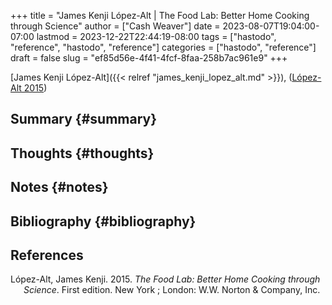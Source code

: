 +++
title = "James Kenji López-Alt | The Food Lab: Better Home Cooking through Science"
author = ["Cash Weaver"]
date = 2023-08-07T19:04:00-07:00
lastmod = 2023-12-22T22:44:19-08:00
tags = ["hastodo", "reference", "hastodo", "reference"]
categories = ["hastodo", "reference"]
draft = false
slug = "ef85d56e-4f41-4fcf-8faa-258b7ac961e9"
+++

[James Kenji López-Alt]({{< relref "james_kenji_lopez_alt.md" >}}), (<a href="#citeproc_bib_item_1">López-Alt 2015</a>)


## Summary {#summary}


## Thoughts {#thoughts}


## Notes {#notes}


## Bibliography {#bibliography}

## References

<style>.csl-entry{text-indent: -1.5em; margin-left: 1.5em;}</style><div class="csl-bib-body">
  <div class="csl-entry"><a id="citeproc_bib_item_1"></a>López-Alt, James Kenji. 2015. <i>The Food Lab: Better Home Cooking through Science</i>. First edition. New York ; London: W.W. Norton &#38; Company, Inc.</div>
</div>
